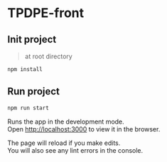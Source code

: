 # TPDPE-front

## Init project
> at root directory
```bash
npm install
```

## Run project

```bash
npm run start
```

Runs the app in the development mode.\
Open [http://localhost:3000](http://localhost:3000) to view it in the browser.

The page will reload if you make edits.\
You will also see any lint errors in the console.
